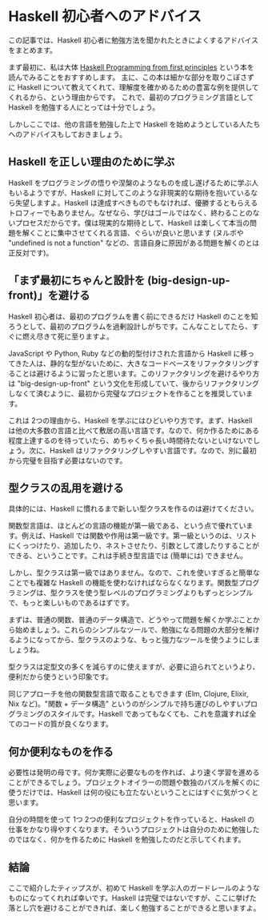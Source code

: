 # Haskell 初心者へのアドバイス
この記事では、Haskell 初心者に勉強方法を聞かれたときによくするアドバイスをまとめます。

まず最初に、私は大体 [Haskell Programming from first principles](http://haskellbook.com/) という本を読んでみることをおすすめします。
主に、この本は細かな部分を取りこぼさずに Haskell について教えてくれて、理解度を確かめるための豊富な例を提供してくれるから、という理由からです。
これで、最初のプログラミング言語として Haskell を勉強する人にとっては十分でしょう。

しかしここでは、他の言語を勉強した上で Haskell を始めようとしている人たちへのアドバイスもしておきましょう。

## Haskell を正しい理由のために学ぶ
Haskell をプログラミングの悟りや涅槃のようなものを成し遂げるために学ぶ人もいるようですが、Haskell に対してこのような非現実的な期待を抱いているなら失望しますよ。Haskell は達成すべきものでもなければ、優勝するともらえるトロフィーでもありません。なぜなら、学びはゴールではなく、終わることのないプロセスだからです。僕は現実的な期待として、Haskell は楽しくて本当の問題を解くことに集中させてくれる言語、ぐらいが良いと思います (ヌルポや "undefined is not a function" などの、言語自身に原因がある問題を解くのとは正反対です)。

## 「まず最初にちゃんと設計を (big-design-up-front)」を避ける
Haskell 初心者は、最初のプログラムを書く前にできるだけ Haskell のことを知ろうとして、最初のプログラムを過剰設計しがちです。こんなことしてたら、すぐに燃え尽きて死に至りますよ。

JavaScript や Python, Ruby などの動的型付けされた言語から Haskell に移ってきた人は、静的な型がないために、大きなコードベースをリファクタリングすることは避けるように習ったと思います。このリファクタリングを避けるやり方は "big-design-up-front" という文化を形成していて、後からリファクタリングしなくて済むように、最初から完璧なプロジェクトを作ることを推奨しています。

これは 2つの理由から、Haskell を学ぶにはひどいやり方です。まず、Haskell は他の大多数の言語と比べて敷居の高い言語です。なので、何か作るためにある程度上達するのを待っていたら、めちゃくちゃ長い時間待たないといけないでしょう。次に、Haskell はリファクタリングしやすい言語です。なので、別に最初から完璧を目指す必要はないのです。

## 型クラスの乱用を避ける
具体的には、Haskell に慣れるまで新しい型クラスを作るのは避けてください。

関数型言語は、ほとんどの言語の機能が第一級である、という点で優れています。例えば、Haskell では関数や作用は第一級です。第一級というのは、リストにくっつけたり、追加したり、ネストさせたり、引数として渡したりすることができる、ということです。これは手続き型言語では (簡単には) できません。

しかし、型クラスは第一級ではありません。なので、これを使いすぎると簡単なことでも複雑な Haskell の機能を使わなければならなくなります。関数型プログラミングは、型クラスを使う型レベルのプログラミングよりもずっとシンプルで、もっと楽しいものであるはずです。

まずは、普通の関数、普通のデータ構造で、どうやって問題を解くか学ぶことから始めましょう。これらのシンプルなツールで、勉強になる問題の大部分を解けるようになってから、型クラスのような、もっと強力なツールを使うようにしましょうね。

型クラスは定型文の多くを減らすのに使えますが、必要に迫られてというより、便利だから使うという印象です。

同じアプローチを他の関数型言語で取ることもできます (Elm, Clojure, Elixir, Nix など)。"関数 + データ構造" というのがシンプルで持ち運びのしやすいプログラミングのスタイルです。Haskell であってもなくても、これを意識すれば全てのコードの質が良くなります。

## 何か便利なものを作る
必要性は発明の母です。何か実際に必要なものを作れば、より速く学習を進めることができるでしょう。プロジェクトオイラーの問題や数独のパズルを解くのに使うだけでは、Haskell は何の役にも立たないということにはすぐに気がつくと思います。

自分の時間を使って 1つ 2つの便利なプロジェクトを作っていると、Haskell の仕事をかなり得やすくなります。そういうプロジェクトは自分のために勉強したのではなく、何かを作るために Haskell を勉強したのだと示してくれます。

## 結論
ここで紹介したティップスが、初めて Haskell を学ぶ人のガードレールのようなものになってくれれば幸いです。Haskell は完璧ではないですが、ここに挙げた落とし穴を避けることができれば、楽しく勉強することができると思いますよ。









